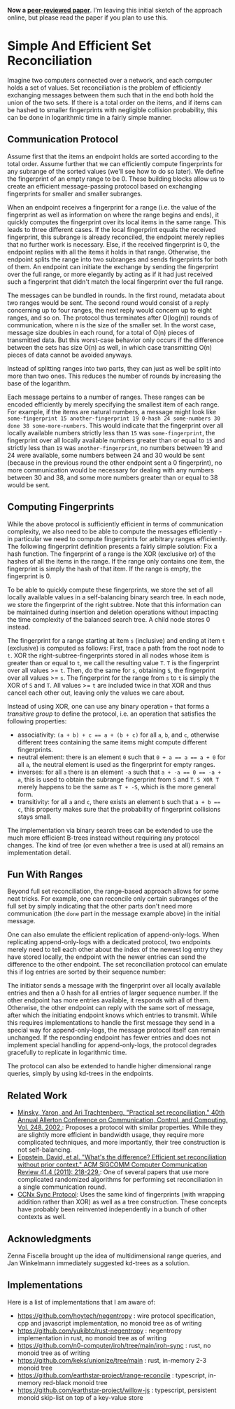 **Now a [peer-reviewed paper](https://github.com/AljoschaMeyer/rbsr_short/blob/main/main.pdf)**. I'm leaving this initial sketch of the approach online, but please read the paper if you plan to use this.

# Simple And Efficient Set Reconciliation

Imagine two computers connected over a network, and each computer holds a set of values. Set reconciliation is the problem of efficiently exchanging messages between them such that in the end both hold the union of the two sets. If there is a total order on the items, and if items can be hashed to smaller fingerprints with negligible collision probability, this can be done in logarithmic time in a fairly simple manner.

## Communication Protocol

Assume first that the items an endpoint holds are sorted according to the total order. Assume further that we can efficiently compute fingerprints for any subrange of the sorted values (we'll see how to do so later). We define the fingerprint of an empty range to be 0. These building blocks allow us to create an efficient message-passing protocol based on exchanging fingerprints for smaller and smaller subranges.

When an endpoint receives a fingerprint for a range (i.e. the value of the fingerprint as well as information on where the range begins and ends), it quickly computes the fingerprint over its local items in the same range. This leads to three different cases. If the local fingerprint equals the received fingerprint, this subrange is already reconciled, the endpoint merely replies that no further work is necessary. Else, if the received fingerprint is 0, the endpoint replies with all the items it holds in that range. Otherwise, the endpoint splits the range into two subranges and sends fingerprints for both of them. An endpoint can initiate the exchange by sending the fingerprint over the full range, or more elegantly by acting as if it had just received such a fingerprint that didn't match the local fingerprint over the full range.

The messages can be bundled in rounds. In the first round, metadata about two ranges would be sent. The second round would consist of a reply concerning up to four ranges, the next reply would concern up to eight ranges, and so on. The protocol thus terminates after O(log(n)) rounds of communication, where n is the size of the smaller set. In the worst case, message size doubles in each round, for a total of O(n) pieces of transmitted data. But this worst-case behavior only occurs if the difference between the sets has size O(n) as well, in which case transmitting O(n) pieces of data cannot be avoided anyways.

Instead of splitting ranges into two parts, they can just as well be split into more than two ones. This reduces the number of rounds by increasing the base of the logarithm.

Each message pertains to a number of ranges. These ranges can be encoded efficiently by merely specifying the smallest item of each range. For example, if the items are natural numbers, a message might look like `some-fingerprint 15 another-fingerprint 19 0-hash 24 some-numbers 30 done 38 some-more-numbers`. This would indicate that the fingerprint over all locally available numbers strictly less than `15` was `some-fingerprint`, the fingerprint over all locally available numbers greater than or equal to `15` and strictly less than `19` was `another-fingerprint`, no numbers between 19 and 24 were available, some numbers between 24 and 30 would be sent (because in the previous round the other endpoint sent a 0 fingerprint), no more communication would be necessary for dealing with any numbers between 30 and 38, and some more numbers greater than or equal to 38 would be sent.

## Computing Fingerprints

While the above protocol is sufficiently efficient in terms of communication complexity, we also need to be able to compute the messages efficiently - in particular we need to compute fingerprints for arbitrary ranges efficiently. The following fingerprint definition presents a fairly simple solution: Fix a hash function. The fingerprint of a range is the XOR (exclusive or) of the hashes of all the items in the range. If the range only contains one item, the fingerprint is simply the hash of that item. If the range is empty, the fingerprint is 0.

To be able to quickly compute these fingerprints, we store the set of all locally available values in a self-balancing binary search tree. In each node, we store the fingerprint of the right subtree. Note that this information can be maintained during insertion and deletion operations without impacting the time complexity of the balanced search tree. A child node stores 0 instead.

The fingerprint for a range starting at item `s` (inclusive) and ending at item `t` (exclusive) is computed as follows: First, trace a path from the root node to `t`. XOR the right-subtree-fingerprints stored in all nodes whose item is greater than or equal to `t`, we call the resulting value `T`. `T` is the fingerprint over all values >= `t`. Then, do the same for `s`, obtaining `S`, the fingerprint over all values >= `s`. The fingerprint for the range from `s` to `t` is simply the XOR of `S` and `T`. All values >= `t` are included twice in that XOR and thus cancel each other out, leaving only the values we care about.

Instead of using XOR, one can use any binary operation `+` that forms a *transitive group* to define the protocol, i.e. an operation that satisfies the following properties:

- associativity: `(a + b) + c == a + (b + c)` for all `a`, `b`, and `c`, otherwise different trees containing the same items might compute different fingerprints.
- neutral element: there is an element `0` such that `0 + a == a == a + 0` for all `a`, the neutral element is used as the fingerprint for empty ranges.
- inverses: for all `a` there is an element `-a` such that `a + -a == 0 == -a + a`, this is used to obtain the subrange fingerprint from `S` and `T`. `S XOR T` merely happens to be the same as `T + -S`, which is the more general form.
- transitivity: for all `a` and `c`, there exists an element `b` such that `a + b == c`, this property makes sure that the probability of fingerprint collisions stays small.

The implementation via binary search trees can be extended to use the much more efficient B-trees instead without requiring any protocol changes. The kind of tree (or even whether a tree is used at all) remains an implementation detail.

## Fun With Ranges

Beyond full set reconciliation, the range-based approach allows for some neat tricks. For example, one can reconcile only certain subranges of the full set by simply indicating that the other parts don't need more communication (the `done` part in the message example above) in the initial message.

One can also emulate the efficient replication of append-only-logs. When replicating append-only-logs with a dedicated protocol, two endpoints merely need to tell each other about the index of the newest log entry they have stored locally, the endpoint with the newer entries can send the difference to the other endpoint. The set reconciliation protocol can emulate this if log entries are sorted by their sequence number:

The initiator sends a message with the fingerprint over all locally available entries and then a 0 hash for all entries of larger sequence number. If the other endpoint has more entries available, it responds with all of them. Otherwise, the other endpoint can reply with the same sort of message, after which the initiating endpoint knows which entries to transmit. While this requires implementations to handle the first message they send in a special way for append-only-logs, the message protocol itself can remain unchanged. If the responding endpoint has fewer entries and does not implement special handling for append-only-logs, the protocol degrades gracefully to replicate in logarithmic time.

The protocol can also be extended to handle higher dimensional range queries, simply by using kd-trees in the endpoints.

## Related Work

- [Minsky, Yaron, and Ari Trachtenberg. "Practical set reconciliation." 40th Annual Allerton Conference on Communication, Control, and Computing. Vol. 248. 2002.](http://citeseerx.ist.psu.edu/viewdoc/download?doi=10.1.1.456.7200&rep=rep1&type=pdf): Proposes a protocol with similar properties. While they are slightly more efficient in bandwidth usage, they require more complicated techniques, and more importantly, their tree construction is not self-balancing.
- [Eppstein, David, et al. "What's the difference? Efficient set reconciliation without prior context." ACM SIGCOMM Computer Communication Review 41.4 (2011): 218-229.](citeseerx.ist.psu.edu/viewdoc/download?doi=10.1.1.220.6282&rep=rep1&type=pdf): One of several papers that use more complicated randomized algorithms for performing set reconciliation in a single communication round.
- [CCNx Sync Protocol](https://github.com/ProjectCCNx/ccnx/blob/master/doc/technical/SynchronizationProtocol.txt): Uses the same kind of fingerprints (with wrapping addition rather than XOR) as well as a tree construction. These concepts have probably been reinvented independently in a bunch of other contexts as well.

## Acknowledgments

Zenna Fiscella brought up the idea of multidimensional range queries, and Jan Winkelmann immediately suggested kd-trees as a solution.

## Implementations

Here is a list of implementations that I am aware of:

- https://github.com/hoytech/negentropy : wire protocol specification, cpp and javascript implementation, no monoid tree as of writing
- https://github.com/yukibtc/rust-negentropy : negentropy implementation in rust, no monoid tree as of writing
- https://github.com/n0-computer/iroh/tree/main/iroh-sync : rust, no monoid tree as of writing
- https://github.com/keks/unionize/tree/main : rust, in-memory 2-3 monoid tree
- https://github.com/earthstar-project/range-reconcile : typescript, in-memory red-black monoid tree
- https://github.com/earthstar-project/willow-js : typescript, persistent monoid skip-list on top of a key-value store
